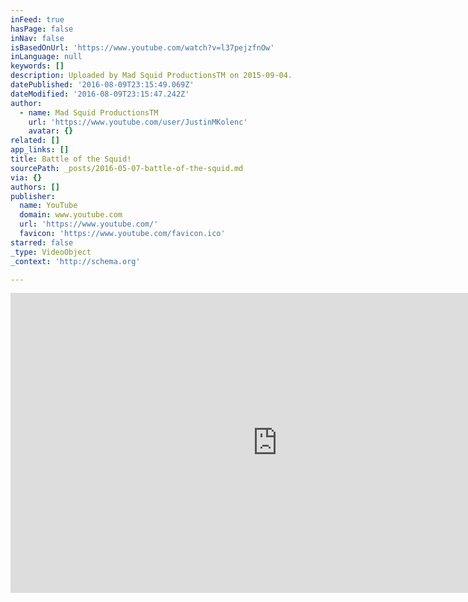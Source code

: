 ```yaml
---
inFeed: true
hasPage: false
inNav: false
isBasedOnUrl: 'https://www.youtube.com/watch?v=l37pejzfnOw'
inLanguage: null
keywords: []
description: Uploaded by Mad Squid ProductionsTM on 2015-09-04.
datePublished: '2016-08-09T23:15:49.069Z'
dateModified: '2016-08-09T23:15:47.242Z'
author:
  - name: Mad Squid ProductionsTM
    url: 'https://www.youtube.com/user/JustinMKolenc'
    avatar: {}
related: []
app_links: []
title: Battle of the Squid!
sourcePath: _posts/2016-05-07-battle-of-the-squid.md
via: {}
authors: []
publisher:
  name: YouTube
  domain: www.youtube.com
  url: 'https://www.youtube.com/'
  favicon: 'https://www.youtube.com/favicon.ico'
starred: false
_type: VideoObject
_context: 'http://schema.org'

---
```

<iframe src="https://cdn.embedly.com/widgets/media.html?src=https%3A%2F%2Fwww.youtube.com%2Fembed%2Fl37pejzfnOw%3Ffeature%3Doembed&amp;url=https%3A%2F%2Fwww.youtube.com%2Fwatch%3Fv%3Dl37pejzfnOw&amp;image=https%3A%2F%2Fi.ytimg.com%2Fvi%2Fl37pejzfnOw%2Fhqdefault.jpg&amp;key=b7d04c9b404c499eba89ee7072e1c4f7&amp;type=text%2Fhtml&amp;schema=youtube" width="854" height="480" scrolling="no" frameborder="0" allowfullscreen="" style=""></iframe>